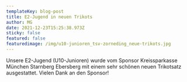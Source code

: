 ```yaml
---
templateKey: blog-post
title: E2-Jugend in neuen Trikots
author: MG
date: 2021-12-23T15:25:38.973Z
sticky: false
featured: false
featuredimage: /img/u10-junioren_tsv-zorneding_neue-trikots.jpg
---
```

Unsere E2-Jugend (U10-Junioren) wurde vom Sponsor Kreissparkasse München Starnberg Ebersberg mit einem sehr schönen neuen Trikotsatz ausgestattet. Vielen Dank an den Sponsor!